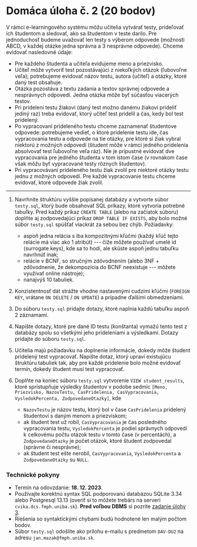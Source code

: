 # Domáca úloha č. 2 (20 bodov)

V rámci e-learningového systému môžu učitelia vytvárať testy, prideľovať ich študentom a sledovať, ako sa študentom v teste darilo. Pre jednoduchosť budeme uvažovať len testy s výberom odpovede (možnosti ABCD, v každej otázke jedna správna a 3 nesprávne odpovede). Chceme evidovať nasledovné údaje:
* Pre každého študenta a učiteľa evidujeme meno a priezvisko.
* Učiteľ môže vytvoriť test pozostávajúci z niekoľkých otázok (ľubovoľne veľa); potrebujeme evidovať názov testu, autora (učiteľ) a otázky, ktoré daný test obsahuje.
* Otázka pozostáva z textu zadania a textov správnej odpovede a nesprávnych odpovedí. Jedna otázka môže byť súčasťou viacerých testov.
* Pri pridelení testu žiakovi (daný test možno danému žiakovi prideliť jediný raz) treba evidovať, ktorý učiteľ test pridelil a čas, kedy bol test pridelený.
* Po vypracovaní prideleného testu chceme zaznamenať študentove odpovede: potrebujeme vedieť, o ktoré pridelenie testu ide, čas vypracovania testu a odpovede na tie otázky, pre ktoré si žiak vybral niektorú z možných odpovedí (študent môže v rámci jedného pridelenia absolvovať test ľubovoľne veľa ráz). Nie je prípustné evidovať dve vypracovania pre jedného študenta v tom istom čase (v rovnakom čase však môžu byť vypracované testy rôznych študentov).
* Pri vypracovávaní prideleného testu žiak zvolil pre niektoré otázky testu jednu z možných odpovedí. Pre každé vypracovanie testu chceme evidovať, ktoré odpovede žiak zvolil.

---

1. Navrhnite štruktúru vyššie popísanej databázy a vytvorte súbor `testy.sql`, ktorý bude obsahovať SQL príkazy, ktoré vytvoria potrebné tabuľky.
Pred každý príkaz `CREATE TABLE` (alebo na začiatok súboru) doplňte aj zodpovedajúci príkaz `DROP TABLE IF EXISTS`, aby bolo možné súbor `testy.sql` spúšťať viackrát za sebou bez chýb. Požiadavky:
	* aspoň jedna relácia s iba kompozitnými kľúčmi (každý kľúč tejto relácie má viac ako 1 atribút) --- čiže môžete používať umelé id (surrogate keys), kde sa to hodí, ale skúste aspoň jednu tabuľku navrhnúť inak;
	* relácie v BCNF, so stručným zdôvodnením (alebo 3NF + zdôvodnenie, že dekompozícia do BCNF neexistuje --- môžete využívať online nástroje);
	* nanajvýš 10 tabuliek.

2. Konzistentnosť dát strážte vhodne nastavenými cudzími kľúčmi (`FOREIGN KEY`, vrátane `ON DELETE` / `ON UPDATE`) a prípadne ďalšími obmedzeniami.

3. Do súboru `testy.sql` pridajte dotazy, ktoré naplnia každú tabuľku aspoň 2 záznamami.

4. Napíšte dotazy, ktoré pre dané ID testu (konštanta) vymažú tento test z databázy spolu so všetkými jeho prideleniami a výsledkami. Dotazy pridajte do súboru `testy.sql`.

5. Učitelia majú požiadavku na doplnenie informácie, dokedy môže študent pridelený test vypracovať. Napíšte dotaz, ktorý upraví existujúcu štruktúru tabuliek tak, aby pre každé pridelenie bolo možné evidovať termín, dokedy študent musí test vypracovať.

6. Doplňte na koniec súboru `testy.sql` vytvorenie `VIEW student_results`, ktoré sprístupňuje výsledky študentov v podobe sedmíc `[Meno, Priezvisko, NazovTestu, CasPridelenia, CasVypracovania, VysledokPercenta, ZodpovedaneOtazky]`, kde
	* `NazovTestu` je názov testu, ktorý bol v čase `CasPridelenia` pridelený študentovi s daným menom a priezviskom;
	* ak študent test už robil, `CasVypracovania` je čas posledného vypracovania testu, `VysledokPercenta` je podiel správnych odpovedí k celkovému počtu otázok testu v tomto čase (v percentách), a `ZodpovedaneOtazky` je počet otázok, ktoré študent zodpovedal (správne či nesprávne);
	* ak študent test ešte nerobil, `CasVypracovania`, `VysledokPercenta` a `ZodpovedaneOtazky` su `NULL`.


### Technické pokyny

* Termín na odovzdanie: **18. 12. 2023**.
* Používajte korektnú syntax SQL podporovanú databázou SQLite 3.34 alebo Postgresql 13.13 (overiť si to môžete trebárs na serveri `cvika.dcs.fmph.uniba.sk`). **Pred voľbou DBMS** si pozrite [zadanie úlohy 3](../du3/du3.md).
* Riešenia so syntaktickými chybami budú hodnotené len malým počtom bodov.
* Súbor `testy.sql` odošlite ako prílohu e-mailu s predmetom `DAV-DU2` na adresu `jan.mazak@fmph.uniba.sk`.

